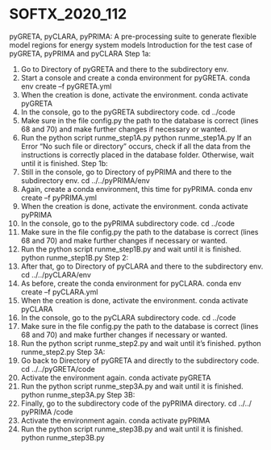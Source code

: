 # SOFTX_2020_112
pyGRETA, pyCLARA, pyPRIMA: A pre-processing suite to generate flexible model regions for energy system models
Introduction for the test case of pyGRETA, pyPRIMA and pyCLARA
Step 1a:
1. Go to Directory of pyGRETA and there to the subdirectory env.
2. Start a console and create a conda environment for pyGRETA.
conda env create –f pyGRETA.yml
3. When the creation is done, activate the environment. conda activate pyGRETA
4. In the console, go to the pyGRETA subdirectory code. cd ../code
5. Make sure in the file config.py the path to the database is correct (lines 68 and 70) and make further changes if necessary or wanted.
6. Run the python script runme_step1A.py python runme_step1A.py
If an Error “No such file or directory” occurs, check if all the data from the instructions is correctly placed in the database folder. Otherwise, wait until it is finished.
Step 1b:
1. Still in the console, go to Directory of pyPRIMA and there to the subdirectory env. cd ../../pyPRIMA/env
2. Again, create a conda environment, this time for pyPRIMA.
conda env create –f pyPRIMA.yml
3. When the creation is done, activate the environment. conda activate pyPRIMA
4. In the console, go to the pyPRIMA subdirectory code. cd ../code
5. Make sure in the file config.py the path to the database is correct (lines 68 and 70) and make further changes if necessary or wanted.
6. Run the python script runme_step1B.py and wait until it is finished. python runme_step1B.py
Step 2:
1. After that, go to Directory of pyCLARA and there to the subdirectory env. cd ../../pyCLARA/env
2. As before, create the conda environment for pyCLARA.
conda env create –f pyCLARA.yml
3. When the creation is done, activate the environment. conda activate pyCLARA
4. In the console, go to the pyCLARA subdirectory code. cd ../code
5. Make sure in the file config.py the path to the database is correct (lines 68 and 70) and make further changes if necessary or wanted.
6. Run the python script runme_step2.py and wait until it’s finished. python runme_step2.py
Step 3A:
7. Go back to Directory of pyGRETA and directly to the subdirectory code. cd ../../pyGRETA/code
8. Activate the environment again.
conda activate pyGRETA
9. Run the python script runme_step3A.py and wait until it is finished. python runme_step3A.py
Step 3B:
1. Finally, go to the subdirectory code of the pyPRIMA directory. cd ../../ pyPRIMA /code
2. Activate the environment again.
conda activate pyPRIMA
3. Run the python script runme_step3B.py and wait until it is finished. python runme_step3B.py
